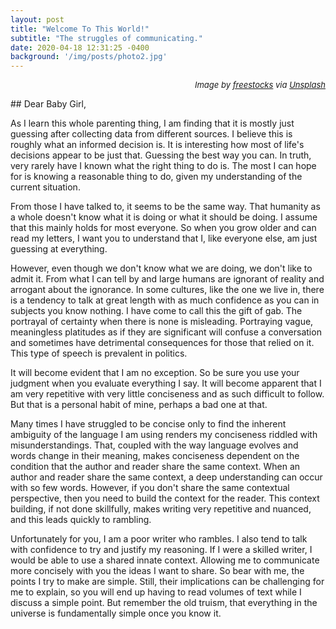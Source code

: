 ```yaml
---
layout: post
title: "Welcome To This World!"
subtitle: "The struggles of communicating."
date: 2020-04-18 12:31:25 -0400
background: '/img/posts/photo2.jpg'
---
```

<p style="text-align: right;"><font size="2"><em>Image by <a href="https://freestocks.org/">freestocks</a> via <a href="https://unsplash.com/photos/sVwzvlpeEAU">Unsplash</a></em></font></p>
## Dear Baby Girl,

<p>As I learn this whole parenting thing, I am finding that it is mostly just guessing after collecting data from different sources. I believe this is roughly what an informed decision is. It is interesting how most of life's decisions appear to be just that. Guessing the best way you can. In truth, very rarely have I known what the right thing to do is. The most I can hope for is knowing a reasonable thing to do, given my understanding of the current situation.</p>

<p>From those I have talked to, it seems to be the same way. That humanity as a whole doesn't know what it is doing or what it should be doing. I assume that this mainly holds for most everyone. So when you grow older and can read my letters, I want you to understand that I, like everyone else, am just guessing at everything.</p>

<p>However, even though we don't know what we are doing, we don't like to admit it. From what I can tell by and large humans are ignorant of reality and arrogant about the ignorance. In some cultures, like the one we live in, there is a tendency to talk at great length with as much confidence as you can in subjects you know nothing. I have come to call this the gift of gab. The portrayal of certainty when there is none is misleading. Portraying vague, meaningless platitudes as if they are significant will confuse a conversation and sometimes have detrimental consequences for those that relied on it.  This type of speech is prevalent in politics.</p>

<p>It will become evident that I am no exception. So be sure you use your judgment when you evaluate everything I say. It will become apparent that I am very repetitive with very little conciseness and as such difficult to follow. But that is a personal habit of mine, perhaps a bad one at that.</p>

<p>Many times I have struggled to be concise only to find the inherent ambiguity of the language I am using renders my conciseness riddled with misunderstandings. That, coupled with the way language evolves and words change in their meaning, makes conciseness dependent on the condition that the author and reader share the same context. When an author and reader share the same context, a deep understanding can occur with so few words. However, if you don't share the same contextual perspective, then you need to build the context for the reader. This context building, if not done skillfully, makes writing very repetitive and nuanced, and this leads quickly to rambling.</p>

<p>Unfortunately for you, I am a poor writer who rambles.  I also tend to talk with confidence to try and justify my reasoning. If I were a skilled writer, I would be able to use a shared innate context.  Allowing me to communicate more concisely with you the ideas I want to share. So bear with me, the points I try to make are simple. Still, their implications can be challenging for me to explain, so you will end up having to read volumes of text while I discuss a simple point. But remember the old truism, that everything in the universe is fundamentally simple once you know it.</p>

